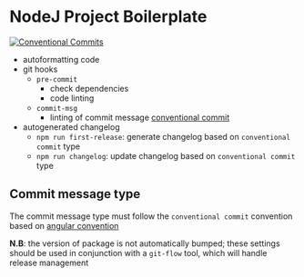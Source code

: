 # NodeJ Project Boilerplate

[![Conventional Commits](https://img.shields.io/badge/Conventional%20Commits-1.0.0-yellow.svg)](https://conventionalcommits.org)

-   autoformatting code
-   git hooks
    -   `pre-commit`
        -   check dependencies
        -   code linting
    -   `commit-msg`
        -   linting of commit message [conventional commit](https://www.conventionalcommits.org/en/v1.0.0/)
-   autogenerated changelog
    -   `npm run first-release`: generate changelog based on `conventional commit` type
    -   `npm run changelog`: update changelog based on `conventional commit` type

## Commit message type

The commit message type must follow the `conventional commit` convention based on [angular convention](https://github.com/angular/angular/blob/22b96b9/CONTRIBUTING.md#-commit-message-guidelines)

**N.B**: the version of package is not automatically bumped; these settings should be used in conjunction with a `git-flow` tool, which will handle release management
